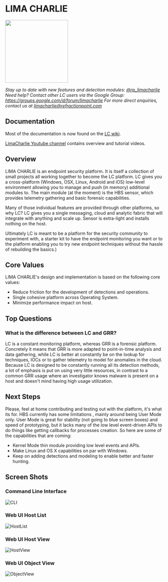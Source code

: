 # LIMA CHARLIE
<img src="https://raw.github.com/refractionPOINT/limacharlie/master/doc/lc.png" width="200">

*Stay up to date with new features and detection modules: [@rp_limacharlie](https://twitter.com/rp_limacharlie)*
*Need help? Contact other LC users via the Google Group: https://groups.google.com/d/forum/limacharlie*
*For more direct enquiries, contact us at limacharlie@refractionpoint.com*

## Documentation
Most of the documentation is now found on the [LC wiki](https://github.com/refractionPOINT/limacharlie/wiki).

[LimaCharlie Youtube channel](https://www.youtube.com/channel/UCR0GhNmc4gVcD9Uj07HS5AA) contains overview and tutorial videos.

## Overview
LIMA CHARLIE is an endpoint security platform. It is itself a collection of small projects all working together
to become the LC platform. LC gives you a cross-platform (Windows, OSX, Linux, Android and iOS) low-level 
environment allowing you to manage and push (in memory) additional modules to. The main module (at the moment) 
is the HBS sensor, which provides telemetry gathering and basic forensic capabilities.
 
Many of those individual features are provided through other platforms, so why LC? LC gives you a single 
messaging, cloud and analytic fabric that will integrate with anything and scale up. Sensor is extra-light
and installs nothing on the host.

Ultimately LC is meant to be a platform for the security community to experiment with, a starter kit to have the 
endpoint monitoring you want or to the platform enabling you to try new endpoint techniques without the hassle of
rebuilding the basics.)

## Core Values
LIMA CHARLIE's design and implementation is based on the following core values:
* Reduce friction for the development of detections and operations.
* Single cohesive platform across Operating System.
* Minimize performance impact on host.

## Top Questions
### What is the difference between LC and GRR?
LC is a constant monitoring platform, whereas GRR is a forensic platform. Concretely it means that GRR is more adapted
to point-in-time analysis and data gathering, while LC is better at constantly be on the lookup for techniques, IOCs
or to gather telemetry to model for anomalies in the cloud. Because LC is designed to be constantly running all its
detection methods, a lot of emphasis is put on using very little resources, in contrast to a common GRR usage where an 
investigator knows malware is present on a host and doesn't mind having high usage utilization.

## Next Steps
Please, feel at home contributing and testing out with the platform, it's what its for. HBS currently has some limitations
, mainly around being User Mode only. User Mode is great for stability (not going to blue screen boxes) and speed
of prototyping, but it lacks many of the low level event-driven APIs to do things like getting callbacks for processes
creation. So here are some of the capabilities that are coming:
- Kernel Mode thin module providing low level events and APIs.
- Make Linux and OS X capabilities on par with Windows.
- Keep on adding detections and modeling to enable better and faster hunting.

## Screen Shots
### Command Line Interface
![CLI](https://raw.github.com/refractionPOINT/limacharlie/master/doc/screenshots/ss_cli.png)

### Web UI Host List
![HostList](https://raw.github.com/refractionPOINT/limacharlie/master/doc/screenshots/ss_hostlist.png)

### Web UI Host View
![HostView](https://raw.github.com/refractionPOINT/limacharlie/master/doc/screenshots/ss_hostview.png)

### Web UI Object View
![ObjectView](https://raw.github.com/refractionPOINT/limacharlie/master/doc/screenshots/ss_object.png)
